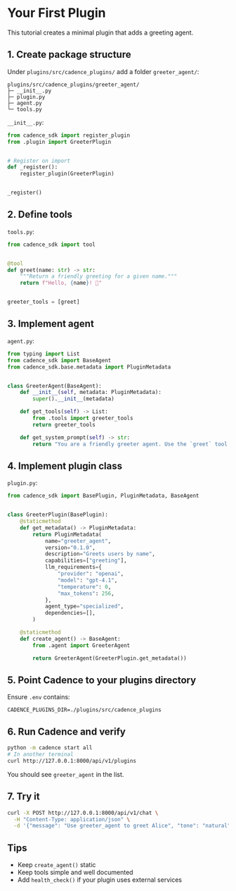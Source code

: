 # Your First Plugin

This tutorial creates a minimal plugin that adds a greeting agent.

## 1. Create package structure

Under `plugins/src/cadence_plugins/` add a folder `greeter_agent/`:

```text
plugins/src/cadence_plugins/greeter_agent/
├─ __init__.py
├─ plugin.py
├─ agent.py
└─ tools.py
```

`__init__.py`:

```python
from cadence_sdk import register_plugin
from .plugin import GreeterPlugin


# Register on import
def _register():
    register_plugin(GreeterPlugin)


_register()
```

## 2. Define tools

`tools.py`:

```python
from cadence_sdk import tool


@tool
def greet(name: str) -> str:
    """Return a friendly greeting for a given name."""
    return f"Hello, {name}! 👋"


greeter_tools = [greet]
```

## 3. Implement agent

`agent.py`:

```python
from typing import List
from cadence_sdk import BaseAgent
from cadence_sdk.base.metadata import PluginMetadata


class GreeterAgent(BaseAgent):
    def __init__(self, metadata: PluginMetadata):
        super().__init__(metadata)

    def get_tools(self) -> List:
        from .tools import greeter_tools
        return greeter_tools

    def get_system_prompt(self) -> str:
        return "You are a friendly greeter agent. Use the `greet` tool to greet users by name."
```

## 4. Implement plugin class

`plugin.py`:

```python
from cadence_sdk import BasePlugin, PluginMetadata, BaseAgent


class GreeterPlugin(BasePlugin):
    @staticmethod
    def get_metadata() -> PluginMetadata:
        return PluginMetadata(
            name="greeter_agent",
            version="0.1.0",
            description="Greets users by name",
            capabilities=["greeting"],
            llm_requirements={
                "provider": "openai",
                "model": "gpt-4.1",
                "temperature": 0,
                "max_tokens": 256,
            },
            agent_type="specialized",
            dependencies=[],
        )

    @staticmethod
    def create_agent() -> BaseAgent:
        from .agent import GreeterAgent

        return GreeterAgent(GreeterPlugin.get_metadata())
```

## 5. Point Cadence to your plugins directory

Ensure `.env` contains:

```text
CADENCE_PLUGINS_DIR=./plugins/src/cadence_plugins
```

## 6. Run Cadence and verify

```bash
python -m cadence start all
# In another terminal
curl http://127.0.0.1:8000/api/v1/plugins
```

You should see `greeter_agent` in the list.

## 7. Try it

```bash
curl -X POST http://127.0.0.1:8000/api/v1/chat \
  -H "Content-Type: application/json" \
  -d '{"message": "Use greeter_agent to greet Alice", "tone": "natural"}'
```

## Tips

- Keep `create_agent()` static
- Keep tools simple and well documented
- Add `health_check()` if your plugin uses external services
